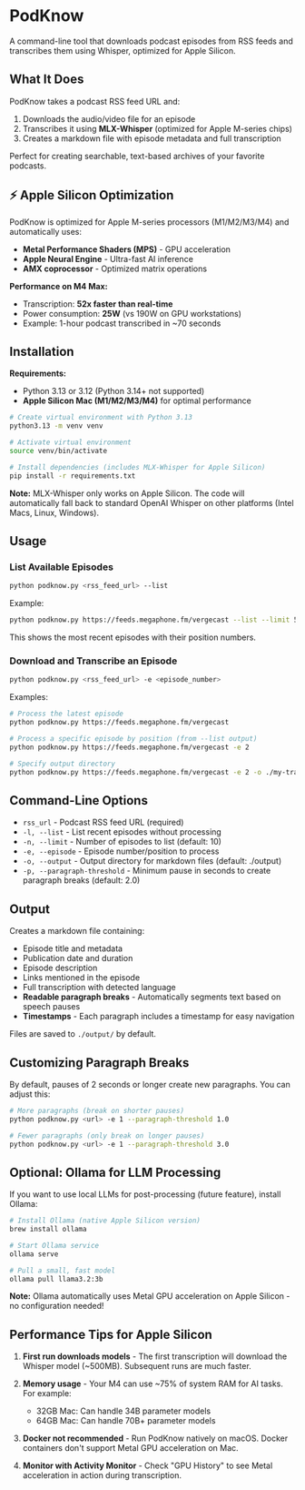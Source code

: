 # PodKnow

A command-line tool that downloads podcast episodes from RSS feeds and transcribes them using Whisper, optimized for Apple Silicon.

## What It Does

PodKnow takes a podcast RSS feed URL and:
1. Downloads the audio/video file for an episode
2. Transcribes it using **MLX-Whisper** (optimized for Apple M-series chips)
3. Creates a markdown file with episode metadata and full transcription

Perfect for creating searchable, text-based archives of your favorite podcasts.

## ⚡ Apple Silicon Optimization

PodKnow is optimized for Apple M-series processors (M1/M2/M3/M4) and automatically uses:
- **Metal Performance Shaders (MPS)** - GPU acceleration
- **Apple Neural Engine** - Ultra-fast AI inference
- **AMX coprocessor** - Optimized matrix operations

**Performance on M4 Max:**
- Transcription: **52x faster than real-time**
- Power consumption: **25W** (vs 190W on GPU workstations)
- Example: 1-hour podcast transcribed in ~70 seconds

## Installation

**Requirements:**
- Python 3.13 or 3.12 (Python 3.14+ not supported)
- **Apple Silicon Mac (M1/M2/M3/M4)** for optimal performance

```bash
# Create virtual environment with Python 3.13
python3.13 -m venv venv

# Activate virtual environment
source venv/bin/activate

# Install dependencies (includes MLX-Whisper for Apple Silicon)
pip install -r requirements.txt
```

**Note:** MLX-Whisper only works on Apple Silicon. The code will automatically fall back to standard OpenAI Whisper on other platforms (Intel Macs, Linux, Windows).

## Usage

### List Available Episodes

```bash
python podknow.py <rss_feed_url> --list
```

Example:
```bash
python podknow.py https://feeds.megaphone.fm/vergecast --list --limit 5
```

This shows the most recent episodes with their position numbers.

### Download and Transcribe an Episode

```bash
python podknow.py <rss_feed_url> -e <episode_number>
```

Examples:
```bash
# Process the latest episode
python podknow.py https://feeds.megaphone.fm/vergecast

# Process a specific episode by position (from --list output)
python podknow.py https://feeds.megaphone.fm/vergecast -e 2

# Specify output directory
python podknow.py https://feeds.megaphone.fm/vergecast -e 2 -o ./my-transcripts
```

## Command-Line Options

- `rss_url` - Podcast RSS feed URL (required)
- `-l, --list` - List recent episodes without processing
- `-n, --limit` - Number of episodes to list (default: 10)
- `-e, --episode` - Episode number/position to process
- `-o, --output` - Output directory for markdown files (default: ./output)
- `-p, --paragraph-threshold` - Minimum pause in seconds to create paragraph breaks (default: 2.0)

## Output

Creates a markdown file containing:
- Episode title and metadata
- Publication date and duration
- Episode description
- Links mentioned in the episode
- Full transcription with detected language
- **Readable paragraph breaks** - Automatically segments text based on speech pauses
- **Timestamps** - Each paragraph includes a timestamp for easy navigation

Files are saved to `./output/` by default.

## Customizing Paragraph Breaks

By default, pauses of 2 seconds or longer create new paragraphs. You can adjust this:

```bash
# More paragraphs (break on shorter pauses)
python podknow.py <url> -e 1 --paragraph-threshold 1.0

# Fewer paragraphs (only break on longer pauses)
python podknow.py <url> -e 1 --paragraph-threshold 3.0
```

## Optional: Ollama for LLM Processing

If you want to use local LLMs for post-processing (future feature), install Ollama:

```bash
# Install Ollama (native Apple Silicon version)
brew install ollama

# Start Ollama service
ollama serve

# Pull a small, fast model
ollama pull llama3.2:3b
```

**Note:** Ollama automatically uses Metal GPU acceleration on Apple Silicon - no configuration needed!

## Performance Tips for Apple Silicon

1. **First run downloads models** - The first transcription will download the Whisper model (~500MB). Subsequent runs are much faster.

2. **Memory usage** - Your M4 can use ~75% of system RAM for AI tasks. For example:
   - 32GB Mac: Can handle 34B parameter models
   - 64GB Mac: Can handle 70B+ parameter models

3. **Docker not recommended** - Run PodKnow natively on macOS. Docker containers don't support Metal GPU acceleration on Mac.

4. **Monitor with Activity Monitor** - Check "GPU History" to see Metal acceleration in action during transcription.
